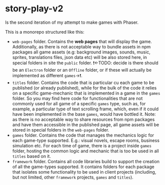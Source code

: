 # story-play-v2
Is the second iteration of my attempt to make games with Phaser.

This is a monorepo structured like this:

* `web-pages` folder. Contains the **web pages** that will display the game.
Additionally, as there is not acceptable way to bundle assets in npm packages all game assets (e.g: background images, sounds, music, sprites, translations files, json data etc) will be also stored here, in special folders in site the `public` folder.
❗<-TODO: decide is there should be an `Electron` folder or an `Offline` folder, or if these will actually be implemented as different `games`->❗.
* `titles` folder. Contains the code that is particular cu each game to be published (or already published), while for the bulk of the code it relies on a specific game-mechanic that is implemented in a game in the `games` folder. So you may find here code for functionalities that are not commonly used for all game of a specific `games` type, such as, for example, a particular type of text scrolling frame, which, even if it could have been implemented in the base `games`, would have bottled it. Note: as there is no acceptable way to share resources from npm packages and have them accessible in the published page, all game assets will be stored in special folders in the `web-pages` folder.
* `games` folder. Contains the code that manages the mechanics logic for each game-type supported. E.g.: visual novels, escape rooms, business simulation etc. For each time of game, there is a project inside `games` folder, hosting the common logic and mechanic that is too be used in all `titles` based on it.
* `framework` folder. Contains all code libraries build to support the creation of all the game-types supported. It contains folders for each package that isolates some functionality to be used in client projects (including, but not limited, other `framework` projects, `games` and `titles`).


